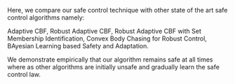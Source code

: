 
Here, we compare our safe control technique with other state of the art safe control algorithms namely: 

Adaptive CBF, 
Robust Adaptive CBF, 
Robust Adaptive CBF with Set Membership Identification,
Convex Body Chasing for Robust Control, 
BAyesian Learning based Safety and Adaptation.

We demonstrate empirically that our algorithm remains safe at all times where as other algorithms are initially unsafe and gradually learn the safe control law.
